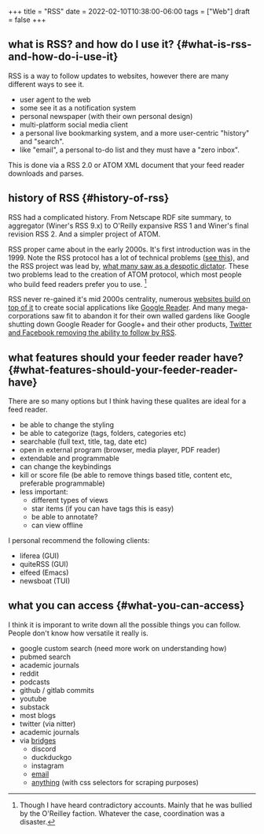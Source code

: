 +++
title = "RSS"
date = 2022-02-10T10:38:00-06:00
tags = ["Web"]
draft = false
+++

## what is RSS? and how do I use it? {#what-is-rss-and-how-do-i-use-it}

RSS is a way to follow updates to websites, however there are many different ways to see it.

-   user agent to the web
-   some see it as a notification system
-   personal newspaper (with their own personal design)
-   multi-platform social media client
-   a personal live bookmarking system, and a more user-centric "history" and "search".
-   like "email", a personal to-do list and they must have a "zero inbox".

This is done via a RSS 2.0 or ATOM XML document that your feed reader downloads and parses.


## history of RSS {#history-of-rss}

RSS had a complicated history. From Netscape RDF site summary, to aggregator (Winer's RSS 9.x) to O'Reilly expansive RSS 1 and Winer's final revision RSS 2. And a simpler project of ATOM.

RSS proper came about in the early 2000s. It's first introduction was in the 1999. Note the RSS protocol has a lot of technical problems ([see this](https://nullprogram.com/blog/2013/09/23/)), and the RSS project was lead by, [what many saw as a despotic dictator](http://www.smashcompany.com/technology/rss-has-been-damaged-by-in-fighting-among-those-who-advocate-for-it). These two problems lead to the creation of ATOM protocol, which most people who build feed readers prefer you to use.&nbsp;[^fn:1]

RSS never re-gained it's mid 2000s centrality, numerous [websites build on top of it](https://mattmower.com/2021/08/02/what-we-lost/) to create social applications like [Google Reader](https://www.ripgooglereader.com/). And many mega-corporations saw fit to abandon it for their own walled gardens like Google shutting down Google Reader for Google+ and their other products, [Twitter and Facebook removing the ability to follow by RSS](https://web.archive.org/web/20110602013236/http://www.staynalive.com/2011/05/twitter-and-facebook-both-quietly-kill.html?q=1).


## what features should your feeder reader have? {#what-features-should-your-feeder-reader-have}

There are so many options but I think having these qualites are ideal for a feed reader.

-   be able to change the styling
-   be able to categorize (tags, folders, categories etc)
-   searchable (full text, title, tag, date etc)
-   open in external program (browser, media player, PDF reader)
-   extendable and programmable
-   can change the keybindings
-   kill or score file (be able to remove things based title, content etc, preferable programmable)
-   less important:
    -   different types of views
    -   star items (if you can have tags this is easy)
    -   be able to annotate?
    -   can view offline

I personal recommend the following clients:

-   liferea (GUI)
-   quiteRSS (GUI)
-   elfeed (Emacs)
-   newsboat (TUI)


## what you can access {#what-you-can-access}

I think it is imporant to write down all the possible things you can follow. People don't know how versatile it really is.

-   google custom search (need more work on understanding how)
-   pubmed search
-   academic journals
-   reddit
-   podcasts
-   github / gitlab commits
-   youtube
-   substack
-   most blogs
-   twitter (via nitter)
-   academic journals
-   via [bridges](https://github.com/RSS-Bridge/rss-bridge/tree/master/bridges)
    -   discord
    -   duckduckgo
    -   instagram
    -   [email](https://github.com/remko/atomail)
    -   [anything](https://createfeed.fivefilters.org/) (with css selectors for scraping purposes)

[^fn:1]: Though I have heard contradictory accounts. Mainly that he was bullied by the O'Reilley faction. Whatever the case, coordination was a disaster.